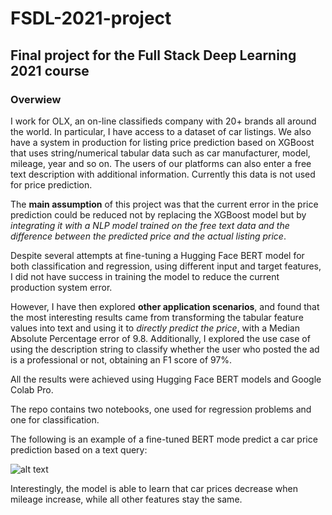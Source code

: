 # FSDL-2021-project
## Final project for the Full Stack Deep Learning 2021 course 

### Overwiew
I work for OLX, an on-line classifieds company with 20+ brands all around the world. In particular, I have access to a dataset of car listings. We also have a system in production for listing price prediction based on XGBoost that uses string/numerical tabular data such as car manufacturer, model, mileage, year and so on. The users of our platforms can also enter a free text description with additional information. Currently this data is not used for price prediction. 

The **main assumption** of this project was that the current error in the price prediction could be reduced not by replacing the XGBoost model but by *integrating it with a NLP model trained on the free text data and the difference between the predicted price and the actual listing price*. 

Despite several attempts at fine-tuning a Hugging Face BERT model for both classification and regression, using different input and target features,  I did not have success in training the model to reduce the current production system error. 

However, I have then explored **other application scenarios**, and found that the most interesting results came from transforming the tabular feature values into text and using it to *directly predict the price*, with a Median Absolute Percentage error of 9.8. Additionally, I explored the use case of using the description string to classify whether the user who posted the ad is a professional or not, obtaining an F1 score of 97%.

All the results were achieved using Hugging Face BERT models and Google Colab Pro.

The repo contains two notebooks, one used for regression problems and one for classification. 

The following is an example of a fine-tuned BERT mode predict a car price prediction based on a text query:

![alt text](https://github.com/[username]/[reponame]/blob/[branch]/image.jpg?raw=true)


Interestingly, the model is able to learn that car prices decrease when mileage increase, while all other features stay the same.
